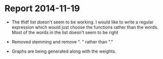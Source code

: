 Report 2014-11-19
==========

- The tfidf list doesn't seem to be working. I would like to write a regular expression which would just choose the functions rather than the words. Most of the words in the list doesn't seem to be right

- Removed stemming and remove ". " rather than "."

- Graphs are being generated along with the weights.
